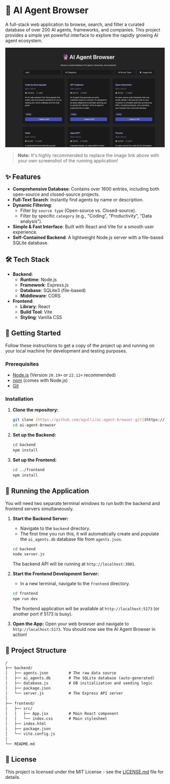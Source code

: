 # 🔮 AI Agent Browser

A full-stack web application to browse, search, and filter a curated database of over 200 AI agents, frameworks, and companies. This project provides a simple yet powerful interface to explore the rapidly growing AI agent ecosystem.

![AI Agent Browser Screenshot](agent_browse.png)
> **Note:** It's highly recommended to replace the image link above with your own screenshot of the running application!

## ✨ Features

-   **Comprehensive Database**: Contains over 1600 entries, including both open-source and closed-source projects.
-   **Full-Text Search**: Instantly find agents by name or description.
-   **Dynamic Filtering**:
    -   Filter by `source type` (Open-source vs. Closed-source).
    -   Filter by specific `category` (e.g., "Coding", "Productivity", "Data analysis").
-   **Simple & Fast Interface**: Built with React and Vite for a smooth user experience.
-   **Self-Contained Backend**: A lightweight Node.js server with a file-based SQLite database.

## 🛠️ Tech Stack

-   **Backend**:
    -   **Runtime**: Node.js
    -   **Framework**: Express.js
    -   **Database**: SQLite3 (file-based)
    -   **Middleware**: CORS
-   **Frontend**:
    -   **Library**: React
    -   **Build Tool**: Vite
    -   **Styling**: Vanilla CSS

## 🚀 Getting Started

Follow these instructions to get a copy of the project up and running on your local machine for development and testing purposes.

### Prerequisites

-   [Node.js](https://nodejs.org/) (Version `20.19+` or `22.12+` recommended)
-   [npm](https://www.npmjs.com/) (comes with Node.js)
-   [Git](https://git-scm.com/)

### Installation

1.  **Clone the repository:**
    ```bash
    git clone [https://github.com/agulli/ai-agent-browser.git](https://github.com/agulli/ai-agent-browser.git)
    cd ai-agent-browser
    ```

2.  **Set up the Backend:**
    ```bash
    cd backend
    npm install
    ```

3.  **Set up the Frontend:**
    ```bash
    cd ../frontend
    npm install
    ```

## 🏃 Running the Application

You will need two separate terminal windows to run both the backend and frontend servers simultaneously.

1.  **Start the Backend Server:**
    -   Navigate to the `backend` directory.
    -   The first time you run this, it will automatically create and populate the `ai_agents.db` database file from `agents.json`.
    ```bash
    cd backend
    node server.js
    ```
    The backend API will be running at `http://localhost:3001`.

2.  **Start the Frontend Development Server:**
    -   In a new terminal, navigate to the `frontend` directory.
    ```bash
    cd frontend
    npm run dev
    ```
    The frontend application will be available at `http://localhost:5173` (or another port if 5173 is busy).

3.  **Open the App:**
    Open your web browser and navigate to `http://localhost:5173`. You should now see the AI Agent Browser in action!

## 📁 Project Structure

```
/
├── backend/
│   ├── agents.json         # The raw data source
│   ├── ai_agents.db        # The SQLite database (auto-generated)
│   ├── database.js         # DB initialization and seeding logic
│   ├── package.json
│   └── server.js           # The Express API server
│
├── frontend/
│   ├── src/
│   │   ├── App.jsx         # Main React component
│   │   └── index.css       # Main stylesheet
│   ├── index.html
│   ├── package.json
│   └── vite.config.js
│
└── README.md
```

## 📄 License

This project is licensed under the MIT License - see the [LICENSE.md](LICENSE.md) file for details.